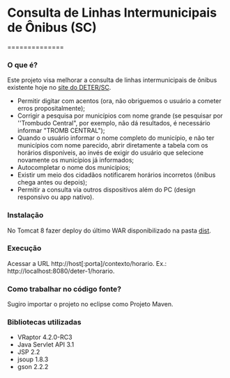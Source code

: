 # Consulta de Linhas Intermunicipais de Ônibus (SC) 
==============
### O que é?
Este projeto visa melhorar a consulta de linhas intermunicipais de ônibus existente hoje no [site do DETER/SC](http://www.deter.sc.gov.br/index.php?modulo=conteudo&int_seq_secao=15&int_seq_subsecao=95&int_seq_conteudo=21).
- Permitir digitar com acentos (ora, não obriguemos o usuário a cometer erros propositalmente);
- Corrigir a pesquisa por municípios com nome grande (se pesquisar por ''Trombudo Central", por exemplo, não dá resultados, é necessário informar "TROMB CENTRAL");
- Quando o usuário informar o nome completo do município, e não ter municípios com nome parecido, abrir diretamente a tabela com os horários disponíveis, ao invés de exigir do usuário que selecione novamente os municípios já informados;
- Autocompletar o nome dos municípios;
- Existir um meio dos cidadãos notificarem horários incorretos (ônibus chega antes ou depois);
- Permitir a consulta via outros dispositivos além do PC (design responsivo ou app nativo).

### Instalação
No Tomcat 8 fazer deploy do último WAR disponibilizado na pasta [dist](deter/dist/).

### Execução
Acessar a URL http://host[:porta]/contexto/horario.
Ex.: http://localhost:8080/deter-1/horario.

### Como trabalhar no código fonte?
Sugiro importar o projeto no eclipse como Projeto Maven.

### Bibliotecas utilizadas
- VRaptor 4.2.0-RC3
- Java Servlet API 3.1
- JSP 2.2
- jsoup 1.8.3
- gson 2.2.2


